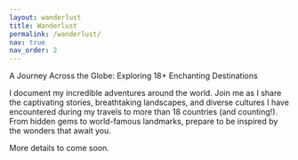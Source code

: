 ```yaml
---
layout: wanderlust
title: Wanderlust
permalink: /wanderlust/
nav: true
nav_order: 2
---
```


A Journey Across the Globe: Exploring 18+ Enchanting Destinations

I document my incredible adventures around the world. Join me as I share the captivating stories, breathtaking landscapes, and diverse cultures I have encountered during my travels to more than 18 countries (and counting!). From hidden gems to world-famous landmarks, prepare to be inspired by the wonders that await you.

More details to come soon.